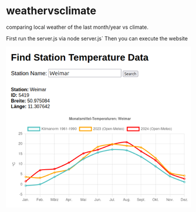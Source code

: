 # weathervsclimate
comparing local weather of the last month/year vs climate.

First run the server.js via
node server.js`
Then you can execute the website

![Example View](KlimavsWetter.png)

